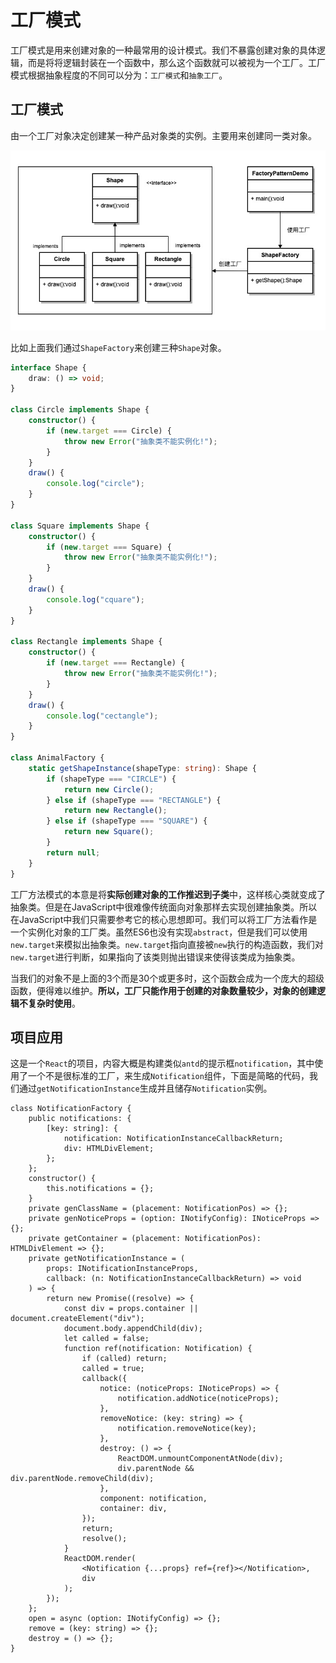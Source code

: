 # 工厂模式

工厂模式是用来创建对象的一种最常用的设计模式。我们不暴露创建对象的具体逻辑，而是将将逻辑封装在一个函数中，那么这个函数就可以被视为一个工厂。工厂模式根据抽象程度的不同可以分为：`工厂模式`和`抽象工厂`。

## 工厂模式

由一个工厂对象决定创建某一种产品对象类的实例。主要用来创建同一类对象。

![工厂模式的 UML 图](assets/AB6B814A-0B09-4863-93D6-1E22D6B07FF8.jpg)

比如上面我们通过`ShapeFactory`来创建三种`Shape`对象。

```ts
interface Shape {
    draw: () => void;
}

class Circle implements Shape {
    constructor() {
        if (new.target === Circle) {
            throw new Error("抽象类不能实例化!");
        }
    }
    draw() {
        console.log("circle");
    }
}

class Square implements Shape {
    constructor() {
        if (new.target === Square) {
            throw new Error("抽象类不能实例化!");
        }
    }
    draw() {
        console.log("cquare");
    }
}

class Rectangle implements Shape {
    constructor() {
        if (new.target === Rectangle) {
            throw new Error("抽象类不能实例化!");
        }
    }
    draw() {
        console.log("cectangle");
    }
}

class AnimalFactory {
    static getShapeInstance(shapeType: string): Shape {
        if (shapeType === "CIRCLE") {
            return new Circle();
        } else if (shapeType === "RECTANGLE") {
            return new Rectangle();
        } else if (shapeType === "SQUARE") {
            return new Square();
        }
        return null;
    }
}
```

工厂方法模式的本意是将**实际创建对象的工作推迟到子类**中，这样核心类就变成了抽象类。但是在JavaScript中很难像传统面向对象那样去实现创建抽象类。所以在JavaScript中我们只需要参考它的核心思想即可。我们可以将工厂方法看作是一个实例化对象的工厂类。虽然ES6也没有实现`abstract`，但是我们可以使用`new.target`来模拟出抽象类。`new.target`指向直接被`new`执行的构造函数，我们对`new.target`进行判断，如果指向了该类则抛出错误来使得该类成为抽象类。

当我们的对象不是上面的3个而是30个或更多时，这个函数会成为一个庞大的超级函数，便得难以维护。**所以，工厂只能作用于创建的对象数量较少，对象的创建逻辑不复杂时使用**。

## 项目应用

这是一个`React`的项目，内容大概是构建类似`antd`的提示框`notification`，其中使用了一个不是很标准的工厂，来生成`Notification`组件，下面是简略的代码，我们通过`getNotificationInstance`生成并且储存`Notification`实例。

```tsx
class NotificationFactory {
    public notifications: {
        [key: string]: {
            notification: NotificationInstanceCallbackReturn;
            div: HTMLDivElement;
        };
    };
    constructor() {
        this.notifications = {};
    }
    private genClassName = (placement: NotificationPos) => {};
    private genNoticeProps = (option: INotifyConfig): INoticeProps => {};
    private getContainer = (placement: NotificationPos): HTMLDivElement => {};
    private getNotificationInstance = (
        props: INotificationInstanceProps,
        callback: (n: NotificationInstanceCallbackReturn) => void
    ) => {
        return new Promise((resolve) => {
            const div = props.container || document.createElement("div");
            document.body.appendChild(div);
            let called = false;
            function ref(notification: Notification) {
                if (called) return;
                called = true;
                callback({
                    notice: (noticeProps: INoticeProps) => {
                        notification.addNotice(noticeProps);
                    },
                    removeNotice: (key: string) => {
                        notification.removeNotice(key);
                    },
                    destroy: () => {
                        ReactDOM.unmountComponentAtNode(div);
                        div.parentNode && div.parentNode.removeChild(div);
                    },
                    component: notification,
                    container: div,
                });
                return;
                resolve();
            }
            ReactDOM.render(
                <Notification {...props} ref={ref}></Notification>,
                div
            );
        });
    };
    open = async (option: INotifyConfig) => {};
    remove = (key: string) => {};
    destroy = () => {};
}

```

